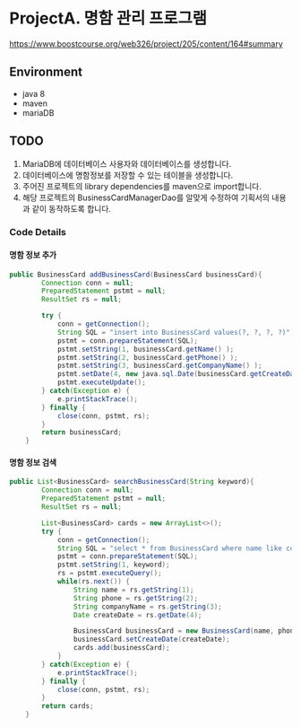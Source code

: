 # ProjectA. 명함 관리 프로그램

https://www.boostcourse.org/web326/project/205/content/164#summary

## Environment
- java 8
- maven
- mariaDB

## TODO
1. MariaDB에 데이터베이스 사용자와 데이터베이스를 생성합니다.
2. 데이터베이스에 명함정보를 저장할 수 있는 테이블을 생성합니다.
3. 주어진 프로젝트의 library dependencies를 maven으로 import합니다.
4. 해당 프로젝트의 BusinessCardManagerDao를 알맞게 수정하여 기획서의 내용과 같이 동작하도록 합니다.

### Code Details
#### 명함 정보 추가

```java
public BusinessCard addBusinessCard(BusinessCard businessCard){
        Connection conn = null;
        PreparedStatement pstmt = null;
        ResultSet rs = null;

        try {
            conn = getConnection();
            String SQL = "insert into BusinessCard values(?, ?, ?, ?)";
            pstmt = conn.prepareStatement(SQL);
            pstmt.setString(1, businessCard.getName() );
            pstmt.setString(2, businessCard.getPhone() );
            pstmt.setString(3, businessCard.getCompanyName() );
            pstmt.setDate(4, new java.sql.Date(businessCard.getCreateDate().getTime()));
            pstmt.executeUpdate();
        } catch(Exception e) {
            e.printStackTrace();
        } finally {
            close(conn, pstmt, rs);
        }
        return businessCard;
    }
```

#### 명함 정보 검색

```java
public List<BusinessCard> searchBusinessCard(String keyword){
        Connection conn = null;
        PreparedStatement pstmt = null;
        ResultSet rs = null;

        List<BusinessCard> cards = new ArrayList<>();
        try {
            conn = getConnection();
            String SQL = "select * from BusinessCard where name like concat('%', ?, '%')";
            pstmt = conn.prepareStatement(SQL);
            pstmt.setString(1, keyword);
            rs = pstmt.executeQuery();
            while(rs.next()) {
                String name = rs.getString(1);
                String phone = rs.getString(2);
                String companyName = rs.getString(3);
                Date createDate = rs.getDate(4);

                BusinessCard businessCard = new BusinessCard(name, phone, companyName);
                businessCard.setCreateDate(createDate);
                cards.add(businessCard);
            }
        } catch(Exception e) {
            e.printStackTrace();
        } finally {
            close(conn, pstmt, rs);
        }
        return cards;
    }
```
